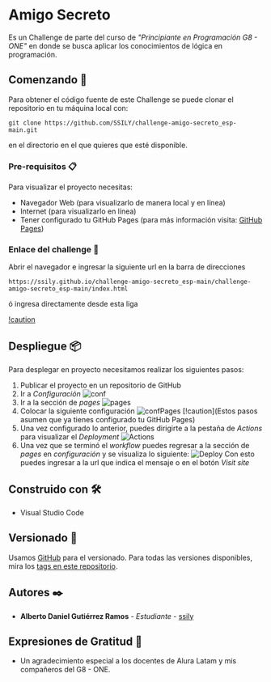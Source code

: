# Amigo Secreto

Es un Challenge de parte del curso de _"Principiante en Programación G8 - ONE"_ en donde se busca aplicar los conocimientos de lógica en programación.

## Comenzando 🚀

Para obtener el código fuente de este Challenge se puede clonar el repositorio en tu máquina local con:

```
git clone https://github.com/SSILY/challenge-amigo-secreto_esp-main.git
```
en el directorio en el que quieres que esté disponible.

### Pre-requisitos 📋

Para visualizar el proyecto necesitas:

* Navegador Web (para visualizarlo de manera local y en línea)
* Internet (para visualizarlo en línea)
* Tener configurado tu GitHub Pages (para más información visita: [GitHub Pages](https://pages.github.com/))

### Enlace del challenge 🔧

Abrir el navegador e ingresar la siguiente url en la barra de direcciones

```
https://ssily.github.io/challenge-amigo-secreto_esp-main/challenge-amigo-secreto_esp-main/index.html
```

ó ingresa directamente desde esta liga

[!caution]([Challenge](https://ssily.github.io/challenge-amigo-secreto_esp-main/challenge-amigo-secreto_esp-main/index.html))

## Despliegue 📦

Para desplegar en proyecto necesitamos realizar los siguientes pasos:

1. Publicar el proyecto en un repositorio de GitHub
2. Ir a _Configuración_
   ![conf](https://github.com/user-attachments/assets/a2253a38-680e-4ad4-a9f2-4d3df9a703a8)
3. Ir a la sección de _pages_
   ![pages](https://github.com/user-attachments/assets/5e9cbfd9-208e-4678-b65f-b7f8eda40b65)
4. Colocar la siguiente configuración
   ![confPages](https://github.com/user-attachments/assets/eee0adab-8c4a-4cf8-adca-f69a65d5d31f)
   [!caution](Estos pasos asumen que ya tienes configurado tu GitHub Pages)
5. Una vez configurado lo anterior, puedes dirigirte a la pestaña de _Actions_ para visualizar el _Deployment_
   ![Actions](https://github.com/user-attachments/assets/a2def9fc-aaa5-46c3-85dc-0dafb2024063)
6. Una vez que se terminó el _workflow_ puedes regresar a la sección de _pages_ en _configuración_ y se visualiza lo siguiente:
   ![Deploy](https://github.com/user-attachments/assets/58390768-5484-4c19-af38-b5fb62383422)
   Con esto puedes ingresar a la url que indica el mensaje o en el botón _Visit site_

## Construido con 🛠️

* Visual Studio Code

## Versionado 📌

Usamos [GitHub](https://github.com/) para el versionado. Para todas las versiones disponibles, mira los [tags en este repositorio](https://github.com/SSILY/challenge-amigo-secreto_esp-main/tags).

## Autores ✒️

* **Alberto Daniel Gutiérrez Ramos** - *Estudiante* - [ssily](https://github.com/SSILY)

## Expresiones de Gratitud 🎁

* Un agradecimiento especial a los docentes de Alura Latam y mis compañeros del G8 - ONE.
